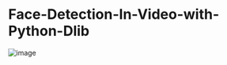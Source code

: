 # Face-Detection-In-Video-with-Python-Dlib
![image](https://user-images.githubusercontent.com/80165784/209444357-76fb41d9-84ec-4c95-9346-fd811a39c0fc.png)

